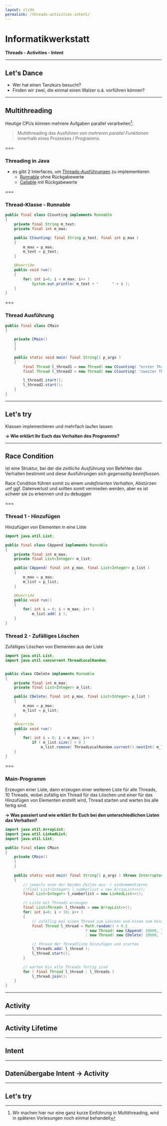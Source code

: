 ```yaml
---
layout: slide
permalink: /threads-activities-intent/
---
```


# Informatikwerkstatt
__Threads - Activities - Intent__

---

## Let's Dance

* Wer hat einen Tanzkurs besucht?
* Finden wir zwei, die einmal einen Walzer o.ä. vorführen können?

--- 

## Multithreading

Heutige CPUs können mehrere Aufgaben parallel verarbeiten[^1]:

> Multithreading das Ausführen von _mehreren parallel Funktionen_ innerhalb eines Prozesses / Programms.

[^1]: Wir machen hier nur eine ganz kurze Einführung in Multithreading, wird in späteren Vorlesungen noch einmal behandelt

===

### Threading in Java

* es gibt 2 Interfaces, um [Threads-Ausführungen](https://www.baeldung.com/java-runnable-callable) zu implementieren
	* [Runnable](https://docs.oracle.com/javase/10/docs/api/java/lang/Runnable.html) ohne Rückgabewerte
	* [Callable](https://docs.oracle.com/javase/10/docs/api/java/util/concurrent/Callable.html) mit Rückgabewerte

===

### Thread-Klasse - Runnable

```java
public final class CCounting implements Runnable
{
    private final String m_text;
    private final int m_max;

    public CCounting( final String p_text, final int p_max )
    {
        m_max = p_max;
        m_text = p_text;
    }

    @Override
    public void run()
    {
        for( int i=0; i < m_max; i++ )
            System.out.println( m_text + "      " + i );
    }
}
```

===

### Thread Ausführung

```java
public final class CMain
{

    private CMain()
    {
    }

    public static void main( final String[] p_args )
    {
        final Thread l_thread1 = new Thread( new CCounting( "erster Thread", 10 ) );
        final Thread l_thread2 = new Thread( new CCounting( "zweiter Thread", 10 ) );

        l_thread1.start();
        l_thread2.start();
    }
}
```

---

## Let's try

Klassen implementieren und mehrfach laufen lassen 

__&rarr; Wie erklärt ihr Euch das Verhalten des Programms?__

---

## Race Condition

ist eine Struktur, bei der die _zeitliche Ausführung_ von Befehlen das Verhalten bestimmt und diese Ausführungen sich _gegenseitig beeinflussen_.

Race Condition führen somit zu einem _undefinierten Verhalten_, Abstürzen unf ggf. Datenverlust und sollten somit vermieden werden, aber es ist schwer sie zu erkennen und zu debuggen

===

### Thread 1 - Hinzufügen

Hinzufügen von Elementen in eine Liste

```java
import java.util.List;

public final class CAppend implements Runnable
{
    private final int m_max;
    private final List<Integer> m_list;

    public CAppend( final int p_max, final List<Integer> p_list )
    {
        m_max = p_max;
        m_list = p_list;
    }

    @Override
    public void run()
    {
        for( int i = 0; i < m_max; i++ )
            m_list.add( i );
    }
}
```

### Thread 2 - Zufälliges Löschen

Zufälliges Löschen von Elementen aus der Liste

```java
import java.util.List;
import java.util.concurrent.ThreadLocalRandom;


public class CDelete implements Runnable
{
    private final int m_max;
    private final List<Integer> m_list;

    public CDelete( final int p_max, final List<Integer> p_list )
    {
        m_max = p_max;
        m_list = p_list;
    }

    @Override
    public void run()
    {
        for( int i = 0; i < m_max; i++ )
            if ( m_list.size() > 0 )
                m_list.remove( ThreadLocalRandom.current().nextInt( m_list.size() ) );
    }
}
```

===

### Main-Programm

Erzeugen einer Liste, dann erzeugen einer weiteren Liste für alle Threads, 10 Threads, wobei zufällig ein Thread für das Löschen und einer für das Hinzufügen von Elementen erstellt wird, Thread starten und warten bis alle fertig sind.

__&rarr; Was passiert und wie erklärt Ihr Euch bei den unterschiedlichen Listen das Verhalten?__

```java
import java.util.ArrayList;
import java.util.LinkedList;
import java.util.List;

public final class CMain
{
    private CMain()
    {
    }
    
    public static void main( final String[] p_args ) throws InterruptedException
    {
        // jeweils eine der beiden Zeilen aus- / einkommentieren
        //final List<Integer> l_numberlist = new ArrayList<>();
        final List<Integer> l_numberlist = new LinkedList<>();

        // Liste mit Threads erzeugen
        final List<Thread> l_threads = new ArrayList<>();
        for( int i=0; i < 10; i++ )
        {
            // zufällig mal einen Thread zum Löschen und einem zum Hinzufügen erzeugen
            final Thread l_thread = Math.random() < 0.5
                                    ? new Thread( new CAppend( 10000, l_numberlist ) )
                                    : new Thread( new CDelete( 10000, l_numberlist ) );

            // Thread der Threadliste hinzufügen und starten
            l_threads.add( l_thread );
            l_thread.start();
        }

        // warten bis alle Threads fertig sind
        for ( final Thread l_thread : l_threads )
            l_thread.join();
    }
}
```

---

## Activity

---

## Activity Lifetime

---

## Intent

---

## Datenübergabe Intent &rarr; Activity

---

## Let's try
